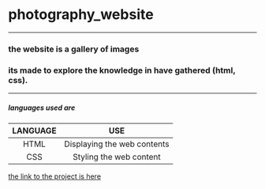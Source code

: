 # photography_website
---
### the website is a gallery of images
### its made to explore the knowledge in have gathered (html, css).
---
##### languages used are
|LANGUAGE|USE|
|:------:|:-----:|
|HTML|Displaying the web contents|
|CSS|Styling the web content|
[the link to the project is here](https://uhuru-rawlings.github.io/photography_website/)
